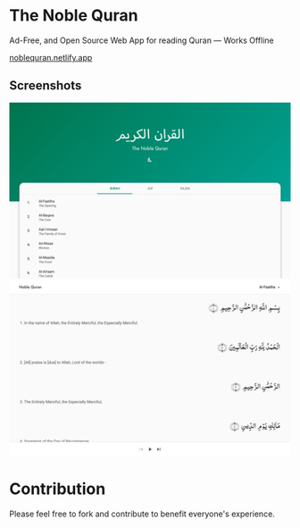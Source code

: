 # The Noble Quran

Ad-Free, and Open Source Web App for reading Quran — Works Offline

[noblequran.netlify.app](https://noblequran.netlify.app)

<!-- Screenshots Grid -->
<!-- <p style="display:grid; grid-template-columns: repeat(2, 1fr); gap:16px;">
  <img src="./screenshots/home-page-light.png" alt="HomePage Light Theme">
  <img src="./screenshots/surah-page-light.png" alt="Surah Page Light Theme">
</p> -->

## Screenshots
![HomePage Light Theme](./screenshots/home-page-light.png)
<br/>
![Surah Page Light Theme](./screenshots/surah-page-light.png)

<!-- <table cellspacing="0" cellpadding="0" border="0">
  <tr>
    <td><img src="./screenshots/home-page-light.png" alt="HomePage Light Theme" /></td>
    <td><img src="./screenshots/surah-page-light.png" alt="Surah Page Light Theme" /></td>
  </tr>
</table> -->



# Contribution

Please feel free to fork and contribute to benefit everyone's experience.